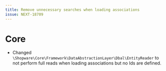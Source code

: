 ```yaml
---
title: Remove unnecessary searches when loading associations
issue: NEXT-18709
---
```

# Core
* Changed `\Shopware\Core\Framework\DataAbstractionLayer\Dbal\EntityReader` to not perform full reads when loading associations but no Ids are defined.
